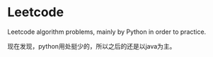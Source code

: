 # Leetcode
Leetcode algorithm problems, mainly by Python in order to practice.

现在发现，python用处挺少的，所以之后的还是以java为主。
